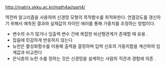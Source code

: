 http://matrix.skku.ac.kr/math4ai/part4/

역전파 알고리즘을 사용하여 신경망 모형의 목적함수를 최적화한다.
연결강도를 갱신하기 위해서 예측된 결과와 실제값의 차이인 에러를 통해 가중치를 조정하는 방법이다.

- 변수의 수가 많거나 입출력 변수 간에 복잡한 비선형관계가 존재할 때 유용 .
- 잡음에 민감하게 반응하지 않는다
- 뉴런은 활성화함수를 이용해 출력을 결정하며 입력 신호의 가중치합을 계산하여 임계값과 비교한다
- 은닉층의 뉴런 수를 정하는 것은 신경망을 설계하는 사람의 직관과 경험에 의존 .